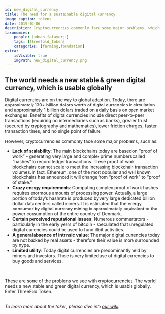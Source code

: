 ```yaml
---
id: new_digital_currency
title: The need for a sustainable digital currency
image_caption: tokens
date: 2019-03-06
description: Cryptocurrencies commonly face some major problems, which can be solved.
taxonomies:
    people: [adnan_fatayerji]
    tags: [threefold_token]
    categories: [farming,foundation]
extra:
    isVisible: true
    imgPath: new_digital_currency.png
---
```


## The world needs a new stable & green digital currency, which is usable globally

Digital currencies are on the way to global adoption. Today, there are approximately 130+ billion dollars worth of digital currencies in circulation and approximately 1 billion dollars traded on a daily basis on open market exchanges. Benefits of digital currencies include direct peer-to-peer transactions (requiring no intermediaries such as banks), greater trust (secured by cryptography and mathematics), lower friction charges, faster transaction times, and no single point of failure.
<br/>
<br/>
However, cryptocurrencies commonly face some major problems, such as:
<br/>

- **Lack of scalability**: The main blockchains today are based on “proof of work” - generating very large and complex prime numbers called “hashes” to record ledger transactions. These proof of work blockchains cannot scale to meet the increasing blockchain transaction volumes. In fact, Ethereum, one of the most popular and well known blockchains has announced it will change from “proof of work” to “proof of stake.”
- **Crazy energy requirements**: Computing complex proof of work hashes requires enormous amounts of processing power. Actually, a large portion of today’s hashrate is produced by very large dedicated billion dollar data centers called miners. It is estimated that the energy consumed by digital currency mining is approximately equivalent to the power consumption of the entire country of Denmark.
- **Certain perceived reputational issues**: Numerous commentators - particularly in the early years of bitcoin - speculated that unregulated digital currencies could be used to fund illicit activities.
- **A general absence of intrinsic value**: The major digital currencies today are not backed by real assets - therefore their value is more surrounded by hype.
- **Limited utility**: Today digital currencies are predominantly held by miners and investors. There is very limited use of digital currencies to buy goods and services.
<br/>
<br/>
These are some of the problems we see with cryptocurrencies. The world needs a new stable and green digital currency, which is usable globally. Enter ThreeFold Token.
<br/>
<br/>

*To learn more about the token, please dive into [our wiki](https://library.threefold.me/info/tfgrid/#/token).*